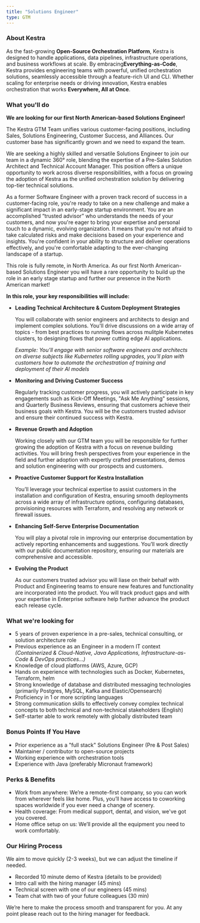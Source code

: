 ```yaml
---
title: "Solutions Engineer"
type: GTM
---
```


### About Kestra

As the fast-growing **Open-Source Orchestration Platform**, Kestra is designed to handle applications, data pipelines, infrastructure operations, and business workflows at scale. By embracing**Everything-as-Code**, Kestra provides engineering teams with powerful, unified orchestration solutions, seamlessly accessible through a feature-rich UI and CLI. Whether scaling for enterprise needs or driving innovation, Kestra enables orchestration that works **Everywhere, All at Once**.

### What you'll do

**We are looking for our first North American-based Solutions Engineer!**

The Kestra GTM Team unifies various customer-facing positions, including Sales, Solutions Engineering, Customer Success, and Alliances. Our customer base has significantly grown and we need to expand the team.

We are seeking a highly skilled and versatile Solutions Engineer to join our team in a dynamic 360° role, blending the expertise of a Pre-Sales Solution Architect and Technical Account Manager. This position offers a unique opportunity to work across diverse responsibilities, with a focus on growing the adoption of Kestra as the unified orchestration solution by delivering top-tier technical solutions.

As a former Software Engineer with a proven track record of success in a customer-facing role, you're ready to take on a new challenge and make a significant impact in an early-stage startup environment. You are an accomplished “trusted advisor” who understands the needs of your customers, and now you're eager to bring your expertise and personal touch to a dynamic, evolving organization. It means that you're not afraid to take calculated risks and make decisions based on your experience and insights. You're confident in your ability to structure and deliver operations effectively, and you're comfortable adapting to the ever-changing landscape of a startup.

This role is fully remote, in North America. As our first North American-based Solutions Engineer you will have a rare opportunity to build up the role in an early stage startup and further our presence in the North American market!


**In this role, your key responsibilities will include:**

- **Leading Technical Architecture & Custom Deployment Strategies**
    
    You will collaborate with senior engineers and architects to design and implement complex solutions. You'll drive discussions on a wide array of topics - from best practices to running flows across mulitple Kubernetes clusters, to designing flows that power cutting edge AI applications. 
    
    *Example: You’ll engage with senior software engineers and architects on diverse subjects like Kubernetes rolling upgrades, you'll plan with customers how to automate the orchestration of training and deployment of their AI models*
    
- **Monitoring and Driving Customer Success**
    
    Regularly tracking customer progress, you will actively participate in key engagements such as Kick-Off Meetings, "Ask Me Anything" sessions, and Quarterly Business Reviews, ensuring that customers achieve their business goals with Kestra. You will be the customers trusted advisor and ensure their continued success with Kestra. 

- **Revenue Growth and Adoption** 

    Working closely with our GTM team you will be responsible for further growing the adoption of Kestra with a focus on revenue building activities. You will bring fresh perspectives from your experience in the field and further adoption with expertly crafted presentations, demos and solution engineering with our prospects and customers. 


- **Proactive Customer Support for Kestra Installation**
    
    You’ll leverage your technical expertise to assist customers in the installation and configuration of Kestra, ensuring smooth deployments across a wide array of infrastructure options, configuring databases, provisioning resources with Terraform, and resolving any network or firewall issues. 
    
    
- **Enhancing Self-Serve Enterprise Documentation**
    
    You will play a pivotal role in improving our enterprise documentation by actively reporting enhancements and suggestions. You’ll work directly with our public documentation repository, ensuring our materials are comprehensive and accessible.
    
- **Evolving the Product**

    As our customers trusted advisor you will liase on their behalf with Product and Engineering teams to ensure new features and functionality are incorporated into the product. You will track product gaps and with your expertise in Enterprise software help further advance the product each release cycle.

### What we're looking for

- 5 years of proven experience in a pre-sales, technical consulting, or solution architecture role
- Previous experience as an Engineer in a modern IT context *(Containerized & Cloud-Native, Java Applications, Infrastructure-as-Code & DevOps practices…)*
- Knowledge of cloud platforms (AWS, Azure, GCP)
- Hands on experience with technologies such as Docker, Kubernetes, Terraform, helm
- Strong knowledge of database and distributed messaging technologies (primarily Postgres, MySQL, Kafka and Elastic/Opensearch)
- Proficiency in 1 or more scripting languages
- Strong communication skills to effectively convey complex technical concepts to both technical and non-technical stakeholders (English)
- Self-starter able to work remotely with globally distributed team


### Bonus Points If You Have
- Prior experience as a "full stack" Solutions Engineer (Pre & Post Sales)
- Maintainer / contributor to open-source projects
- Working experience with orchestration tools
- Experience with Java (preferably Micronaut framework)


### Perks & Benefits

- Work from anywhere: We’re a remote-first company, so you can work from wherever feels like home. Plus, you’ll have access to coworking spaces worldwide if you ever need a change of scenery.
- Health coverage: From medical support, dental, and vision, we've got you covered.
- Home office setup on us: We’ll provide all the equipment you need to work comfortably.

### Our Hiring Process

We aim to move quickly (2-3 weeks), but we can adjust the timeline if needed.

- Recorded 10 minute demo of Kestra (details to be provided)
- Intro call with the hiring manager (45 mins)
- Technical screen with one of our engineers (45 mins)
- Team chat with two of your future colleagues (30 min)

We’re here to make the process smooth and transparent for you. At any point please reach out to the hiring manager for feedback. 

